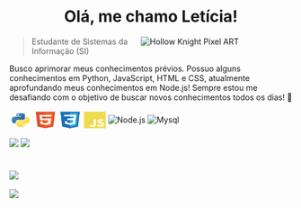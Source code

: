 <h1 align="center">Olá, me chamo Letícia!</h1>


<img src="https://github.com/user-attachments/assets/6244abbb-23ec-4914-8005-80ab13c79254" alt="Hollow Knight Pixel ART" width="250" align="right" style="margin-right: 20px;"/>


> Estudante de Sistemas da Informação (SI)

<div >
  Busco aprimorar meus conhecimentos prévios.  
  Possuo alguns conhecimentos em Python, JavaScript, HTML e CSS, atualmente aprofundando meus conhecimentos em Node.js!  
  Sempre estou me desafiando com o objetivo de buscar novos conhecimentos todos os dias! 🌼
</div>


<div>
<div style="display: inline_block"><br>
  <img align="center" alt="Python" height="30" width="40" src="https://raw.githubusercontent.com/devicons/devicon/master/icons/python/python-original.svg">
  <img align="center" alt="HTML" height="30" width="40" src="https://raw.githubusercontent.com/devicons/devicon/master/icons/html5/html5-original.svg">
  <img align="center" alt="CSS" height="30" width="40" src="https://raw.githubusercontent.com/devicons/devicon/master/icons/css3/css3-original.svg">
  <img align="center" alt="Javasript" height="30" width="40" src="https://raw.githubusercontent.com/devicons/devicon/master/icons/javascript/javascript-plain.svg">
  <img align="center" alt="Node.js" height="30" width="40" src="https://img.icons8.com/?size=100&id=hsPbhkOH4FMe&format=png&color=000000">
  <img align="center" alt="Mysql" height="30" width="40" src="https://img.icons8.com/?size=100&id=rgPSE6nAB766&format=png&color=000000">
</div>


<div><br>
  <a href="https://www.linkedin.com/in/leticiapignatari/" target="_blank"><img src="https://img.shields.io/badge/-LinkedIn-%230077B5?style=for-the-badge&logo=linkedin&logoColor=white" target="_blank"></a> 
  <a href = "mailto:euleticiapignatari@gmail.com"><img src="https://img.shields.io/badge/-Gmail-%23333?style=for-the-badge&logo=gmail&logoColor=white" target="_blank"></a>
</div>

#

![](https://github-readme-stats.vercel.app/api?username=LePignatari&theme=date_night&hide_border=false&include_all_commits=true&count_private=true)

![](https://github-readme-stats.vercel.app/api/top-langs/?username=LePignatari&theme=date_night&hide_border=false&include_all_commits=true&count_private=true&layout=compact)


